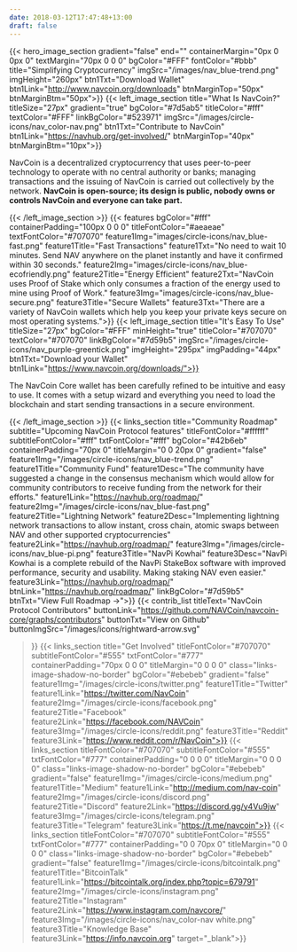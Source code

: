 ```yaml
---
date: 2018-03-12T17:47:48+13:00
draft: false
---
```

{{< hero_image_section
    gradient="false"
    end=""
    containerMargin="0px 0 0px 0"
    textMargin="70px 0 0 0"
    bgColor="#FFF"
    fontColor="#bbb"
    title="Simplifying Cryptocurrency"
    imgSrc="/images/nav_blue-trend.png"
    imgHeight="260px"
    btn1Txt="Download Wallet"
    btn1Link="http://www.navcoin.org/downloads"
    btnMarginTop="50px"
    btnMarginBtm="50px">}}
{{< left_image_section
    title="What Is NavCoin?"
    titleSize="27px"
    gradient="true"
    bgColor="#7d5ab5"
    titleColor="#fff"
    textColor="#FFF"
    linkBgColor="#523971"
    imgSrc="/images/circle-icons/nav_color-nav.png"
    btn1Txt="Contribute to NavCoin"
    btn1Link="https://navhub.org/get-involved/"
    btnMarginTop="40px"
    btnMarginBtm="10px">}}
    <p>NavCoin is a decentralized cryptocurrency that uses peer-to-peer technology to operate with no central authority or banks;
    managing transactions and the issuing of NavCoin is carried out collectively by the network. <b>NavCoin is open-source; its design is public, nobody owns or controls NavCoin and everyone can take part.</b></p>
{{< /left_image_section >}}
{{< features
    bgColor="#fff"
    containerPadding="100px 0 0 0"
    titleFontColor="#aeaeae"
    textFontColor="#707070"
    feature1Img="images/circle-icons/nav_blue-fast.png"
    feature1Title="Fast Transactions"
    feature1Txt="No need to wait 10 minutes. Send NAV anywhere on the planet instantly and have it confirmed within 30 seconds."
    feature2Img="images/circle-icons/nav_blue-ecofriendly.png"
    feature2Title="Energy Efficient"
    feature2Txt="NavCoin uses Proof of Stake which only consumes a fraction of the energy used to mine using Proof of Work."
    feature3Img="images/circle-icons/nav_blue-secure.png"
    feature3Title="Secure Wallets"
    feature3Txt="There are a variety of NavCoin wallets which help you keep your private keys secure on most operating systems.">}}
{{< left_image_section
    title="It's Easy To Use"
    titleSize="27px"
    bgColor="#FFF"
    minHeight="true"
    titleColor="#707070"
    textColor="#707070"
    linkBgColor="#7d59b5"
    imgSrc="/images/circle-icons/nav_purple-greentick.png"
    imgHeight="295px"
    imgPadding="44px"
    btn1Txt="Download your Wallet"
    btn1Link="https://www.navcoin.org/downloads/">}}
    <p>The NavCoin Core wallet has been carefully refined to be intuitive and easy to use. It comes with a setup wizard and everything you need to load the blockchain and start sending transactions in a secure environment.</p>
{{< /left_image_section >}}
{{< links_section
    title="Community Roadmap"
    subtitle="Upcoming NavCoin Protocol features"
    titleFontColor="#ffffff"
    subtitleFontColor="#fff"
    txtFontColor="#fff"
    bgColor="#42b6eb"
    containerPadding="70px 0"
    titleMargin="0 0 20px 0"
    gradient="false"
    feature1Img="/images/circle-icons/nav_blue-trend.png"
    feature1Title="Community Fund"
    feature1Desc="The community have suggested a change in the consensus mechanism which would allow for community contributors to receive funding from the network for their efforts."
    feature1Link="https://navhub.org/roadmap/"
    feature2Img="/images/circle-icons/nav_blue-fast.png"
    feature2Title="Lightning Network"
    feature2Desc="Implementing lightning network transactions to allow instant, cross chain, atomic swaps between NAV and other supported cryptocurrencies"
    feature2Link="https://navhub.org/roadmap/"
    feature3Img="/images/circle-icons/nav_blue-pi.png"
    feature3Title="NavPi Kowhai"
    feature3Desc="NavPi Kowhai is a complete rebuild of the NavPi StakeBox software with improved performance, security and usability. Making staking NAV even easier."
    feature3Link="https://navhub.org/roadmap/"
    btnLink="https://navhub.org/roadmap/"
    linkBgColor="#7d59b5"
    btnTxt="View Full Roadmap →">}}
{{< contrib_list
    titleText="NavCoin Protocol Contributors"
    buttonLink="https://github.com/NAVCoin/navcoin-core/graphs/contributors"
    buttonTxt="View on Github"
    buttonImgSrc="/images/icons/rightward-arrow.svg"
>}}
{{< links_section
    title="Get Involved"
    titleFontColor="#707070"
    subtitleFontColor="#555"
    txtFontColor="#777"
    containerPadding="70px 0 0 0"
    titleMargin="0 0 0 0"
    class="links-image-shadow-no-border"
    bgColor="#ebebeb"
    gradient="false"
    feature1Img="/images/circle-icons/twitter.png"
    feature1Title="Twitter"
    feature1Link="https://twitter.com/NavCoin"
    feature2Img="/images/circle-icons/facebook.png"
    feature2Title="Facebook"
    feature2Link="https://facebook.com/NAVCoin"
    feature3Img="/images/circle-icons/reddit.png"
    feature3Title="Reddit"
    feature3Link="https://www.reddit.com/r/NavCoin">}}
{{< links_section
    titleFontColor="#707070"
    subtitleFontColor="#555"
    txtFontColor="#777"
    containerPadding="0 0 0 0"
    titleMargin="0 0 0 0"
    class="links-image-shadow-no-border"
    bgColor="#ebebeb"
    gradient="false"
    feature1Img="/images/circle-icons/medium.png"
    feature1Title="Medium"
    feature1Link="http://medium.com/nav-coin"
    feature2Img="/images/circle-icons/discord.png"
    feature2Title="Discord"
    feature2Link="https://discord.gg/y4Vu9jw"
    feature3Img="/images/circle-icons/telegram.png"
    feature3Title="Telegram"
    feature3Link="https://t.me/navcoin">}}
{{< links_section
    titleFontColor="#707070"
    subtitleFontColor="#555"
    txtFontColor="#777"
    containerPadding="0 0 70px 0"
    titleMargin="0 0 0 0"
    class="links-image-shadow-no-border"
    bgColor="#ebebeb"
    gradient="false"
    feature1Img="/images/circle-icons/bitcointalk.png"
    feature1Title="BitcoinTalk"
    feature1Link="https://bitcointalk.org/index.php?topic=679791"
    feature2Img="/images/circle-icons/instagram.png"
    feature2Title="Instagram"
    feature2Link="https://www.instagram.com/navcore/"
    feature3Img="/images/circle-icons/nav_color-nav white.png"
    feature3Title="Knowledge Base"
    feature3Link="https://info.navcoin.org" target="_blank">}}
